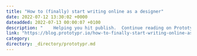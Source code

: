```yaml
---
title: "How to (finally) start writing online as a designer"
date: 2022-07-12 13:30:02 +0000
dateadded: 2022-07-13 00:00:07 +0100
description: "    Helping you hit publish.  Continue reading on Prototypr »  "
link: "https://blog.prototypr.io/how-to-finally-start-writing-online-as-a-designer-48475930a930?source=rss----eb297ea1161a---4"
category:
directory: _directory/prototypr.md
---
```


